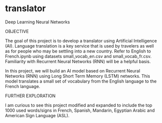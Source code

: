 # translator

Deep Learning Neural Networks

OBJECTIVE

The goal of this project is to develop a translator using Artificial Intelligence (AI). Language translation is a key service that is used by travelers as well as for people who may be settling into a new country. Refer to English to French.ipynb using datasets small_vocab_en.csv and small_vocab_fr.csv. Familiarity with Recurrent Neural Networks (RNN) will be a helpful basis.

In this project, we will build an AI model based on Recurrent Neural Networks (RNN) using Long Short Term Memory (LSTM) networks. This model translates a small set of vocabulary from the English language to the French language.

FURTHER EXPLORATION

I am curious to see this project modified and expanded to include the top 1000 used words/signs in French, Spanish, Mandarin, Egyptian Arabic and American Sign Language (ASL).
